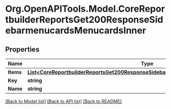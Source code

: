 # Org.OpenAPITools.Model.CoreReportbuilderReportsGet200ResponseSidebarmenucardsMenucardsInner

## Properties

Name | Type | Description | Notes
------------ | ------------- | ------------- | -------------
**Items** | [**List&lt;CoreReportbuilderReportsGet200ResponseSidebarmenucardsMenucardsInnerItemsInner&gt;**](CoreReportbuilderReportsGet200ResponseSidebarmenucardsMenucardsInnerItemsInner.md) |  | [optional] 
**Key** | **string** | key | [optional] 
**Name** | **string** | name | [optional] 

[[Back to Model list]](../README.md#documentation-for-models) [[Back to API list]](../README.md#documentation-for-api-endpoints) [[Back to README]](../README.md)

